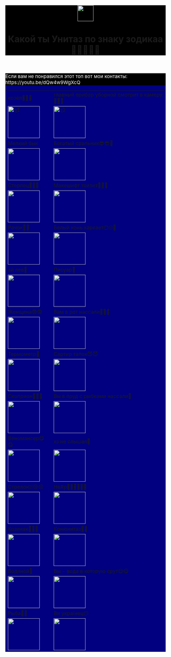 <html>
    <body>
        <header style="background-color:black">
    <img src="https://png.klev.club/uploads/posts/2024-04/thumbs/png-klev-club-tv5g-p-unitaz-png-2.png" height="50px"/>
    <h1>Какой ты Унитаз по знаку зодикаа🤤😜😴😴😴</h1>
        </header>
        <main style="background-color:navy">
        <table>
            <tr>
    <td>козёл🐐🦏🐐</td>
    <td>главный прибор уборной смотрит в камеру🤣🤣🤣</td>
            </tr>
            <tr>
    <td><img src="https://upload.wikimedia.org/wikipedia/commons/e/e6/RR5110-0049R.gif" alt="q1" height="100" width="100"></td>
    <td><img src="https://png.pngtree.com/png-clipart/20240131/original/pngtree-toilet-bowl-isolated-ceramic-photo-png-image_14192498.png" alt="q2" height="100" width="100"/></td>
            </tr>
            <tr>
    <td>Мелкий бык</td>
    <td>Богатый сральник😎😎🥵</td>
            </tr>
            <tr>
                <td><img src="https://upload.wikimedia.org/wikipedia/commons/7/71/RR5110-0050R.gif" height="100" width="100"/></td>
                <td><img src="https://decoriko.ru/upload/iblock/5ab/unitaz-pod-zoloto-ts-2.jpg" height="100" width="100"/></td>
            </tr>
            <tr>
                <td>Стерлец🤘👐👊</td>
                <td>Макешифт тоилет👨😚😚</td>
            </tr>
            <tr>
                <td><img src="https://upload.wikimedia.org/wikipedia/commons/1/10/RR5110-0051R.gif" height="100" width="100"/></td>
                <td><img src="https://ae04.alicdn.com/kf/S71f3fb51aa244f9ab88c30e6522a217dg.jpg" height="100" width="100"</td>
            </tr>
            <tr>
                <td>Рачок🦞🦀</td>
                <td>Белый конь харкает😶🙄🥱</td>
            </tr>
            <tr>
                <td><img src="https://sun9-51.userapi.com/s/v1/if2/ONdxwMENZ-j6Ekjwk7WAno5dl0Sr48yxEst7KmxPGFRBNOeJn2ZC4domUTwFB1xhXcQ-NTv2ncXgKL-FgAOSCMkw.jpg?quality=96&as=32x23,48x34,72x51,108x76,160x113,240x170,360x255,480x340,540x382,640x453,720x510,989x700&from=bu&u=Jlvcs7Eqrgeh23pbbwglqtQ_8iqGAVPGuzRRoNdyb04&cs=807x571" height="100" width="100"/></td>
                <td><img src="https://ir.ozone.ru/s3/multimedia-0/c1000/6391638276.jpg" height="100" width="100"/></td>
            </tr>
            <tr>
                <td>ай лев🤑</td>
                <td>Писуар🦘</td>
            </tr>
            <tr>
                <td><img src="https://img51994.kanal-o.ru/img/2020-07-27/fmt_81_24_shutterstock_109227575.jpg" height="100" width="100"/></td>
                <td><img src="https://www.termomir31.ru/upload/import_files/bf/bf34ef86-e42e-11e4-9425-001e676dded9_a3779ab9-ef55-4c05-9a54-997925b2bc1e.jpg" height="100" width="100"/></td>
            </tr>
            <tr>
                <td>Женщина😨😨</td>
                <td>Вам в рот нассали🎇🎆🎈</td>
            </tr>
            <tr>
                <td><img src="https://upload.wikimedia.org/wikipedia/commons/a/ac/RR5111-0115R.gif" height="100" width="100"/></td>
                <td><img src="https://avatars.dzeninfra.ru/get-zen_doc/271828/pub_66589c95b43adc61aeaece8f_66589c9b23ca9456a54ecd91/scale_1200" height="100" width="100"/></td>
            </tr>
            <tr>
                <td>Термометр🐖</td>
                <td>Сартир тапок😈😈</td>
            </tr>
            <tr>
                <td><img src="https://www.scale.ru/upload/iblock/ad6/cas-swn-front-289_thumb_0490c20e7cb7ab0b79c9a5f30fa6692e.jpg" height="100" width="100"/></td>
                <td><img src="https://funny.klev.club/smeh/uploads/posts/2024-05/funny-klev-club-w009-p-samie-smeshnie-kartinki-unitaza-6.jpg" height="100" width="100"/></td>
            </tr>
            <tr>
                <td>Скоприон👾🤖💩</td>
                <td>Вы в пруд с рыбками нассали🙂</td>
            </tr>
            <tr>
                <td><img src="https://static.wikia.nocookie.net/character-power/images/3/36/%D0%A1%D0%BA%D0%BE%D1%80%D0%BF%D0%B8%D0%BE%D0%BD_%D0%B7%D0%B0%D0%B3%D0%BB%D0%B0%D0%B2%D0%BD%D0%B0%D1%8F.png/revision/latest?cb=20201104212844&path-prefix=ru" height="100 width="100"/></td>
                <td><img src="https://cdn.profile.ru/wp-content/uploads/2021/07/prud-na-dache-rybki-voda-500x281.jpg" height="100" width="100"/></td>
            </tr>
            <tr>
                <td>Веномансер😋😋</td>
                <td>хз не слышал🤔</td>
            </tr>
            <tr>
                <td><img src="https://static.wikia.nocookie.net/dota2_gamepedia/images/2/25/Venomancer_icon.png/revision/latest?cb=20160411213902" height="100" width="100"/></td>
                <td><img src="https://avatars.mds.yandex.net/get-vthumb/1771709/d37a8095d71793f44a271ae362f5d265/800x450" height="100" width="100"/></td>
            </tr>
            <tr>
                <td>Стрелок🙄😣😣</td>
                <td>Не#р🧑🏿👴🏿👶🏿</td>
            </tr>
            <tr>
                <td><img src="https://upload.wikimedia.org/wikipedia/commons/b/b2/RR5111-0119R.gif" height="100" width="100"/></td>
                <td><img src="https://kabina-shop.ru/wp-content/uploads/2020/04/unitaz-bezobokkoviy-esbano-alagon-c-matt-black-esbano-shop.ru-1-min.jpg" height="100" width="100"/></td>
            </tr>
            <tr>
                <td>Козинак🥐🥯🥨</td>
                <td>Конюнитаз🦄🦄</td>
            </tr>
            <tr>
                <td><img src="https://upload.wikimedia.org/wikipedia/commons/1/1a/RR5110-0045R_%D0%9A%D0%BE%D0%B7%D0%B5%D1%80%D0%BE%D0%B3.gif" height="100" width="100"/></td>
                <td><img src="https://cs15.pikabu.ru/post_img/2024/06/21/11/1718996511170348092.jpg" height="100" width="100"/></td>
            </tr>
            <tr>
                <td>Водяной🙂</td>
                <td>Вы - вода в которую срут😋😋</td>
            </tr>
            <tr>
                <td><img src="https://img.waterworld.com/files/base/ebm/ww/image/2024/03/65e724a21f04ab001e1d8534-dreamstime_xl_32360015.png?auto=format,compress&fit=max&q=45&w=640&width=640" height="100" width="100"/></td>
                <td><img src="https://images.squarespace-cdn.com/content/v1/629780ad60b2ca4521d4fcbe/3ee2f5ea-5950-43b9-9898-a1b37ad6fbdb/water-droplet.jpg" height="100" width="100"/></td>
            </tr>
            <tr>
                <td>Рыба🦈🐬</td>
                <td>Ви українец😶</td>
            </tr>
            <tr>
                <td><img src="https://upload.wikimedia.org/wikipedia/commons/c/c7/RR5110-0048R.gif" height="100" width="100"/></td>
                <td><img src="https://ic.pics.livejournal.com/cmpou/26982729/15652/15652_original.jpg" height="100" width="100"/></td>
            </tr>
       </main>
       <main style="background-color:black">
    <p style="font-size:15px; color: white"> 
    <p style="font-size:15px; color: white">Если вам не понравился этот топ вот мои контакты: https://youtu.be/dQw4w9WgXcQ</p>
       </main>
    </body>
</html>

